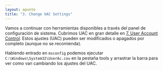 ```yaml
---
layout: apunte
title: "3. Change UAC Settings"
---
```


Vamos a continuar con herramientas disponibles a través del panel de configuración de sistema.
Cubrimos UAC en gran detalle en [7. User Account Control](/apuntes/thm/1-pre-security/5-windows-fundamentals/1-windows-fundamentals-part-1/7-user-account-control/). Estos ajustes (UAC) pueden ser modificados o apagados por completo (aunque no se recomienda).

Habiendo entrado en `msconfig` podemos ejecutar `C:\Windows\System32\UserAc.cou` en la pestaña tools y arrastrar la barra para ver como van cambiando los ajustes del UAC.